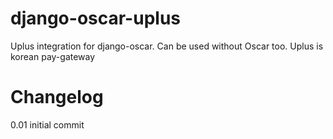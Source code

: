 django-oscar-uplus
==================

Uplus integration for django-oscar. Can be used without Oscar too. Uplus is korean pay-gateway

Changelog
=================
0.01 
initial commit
